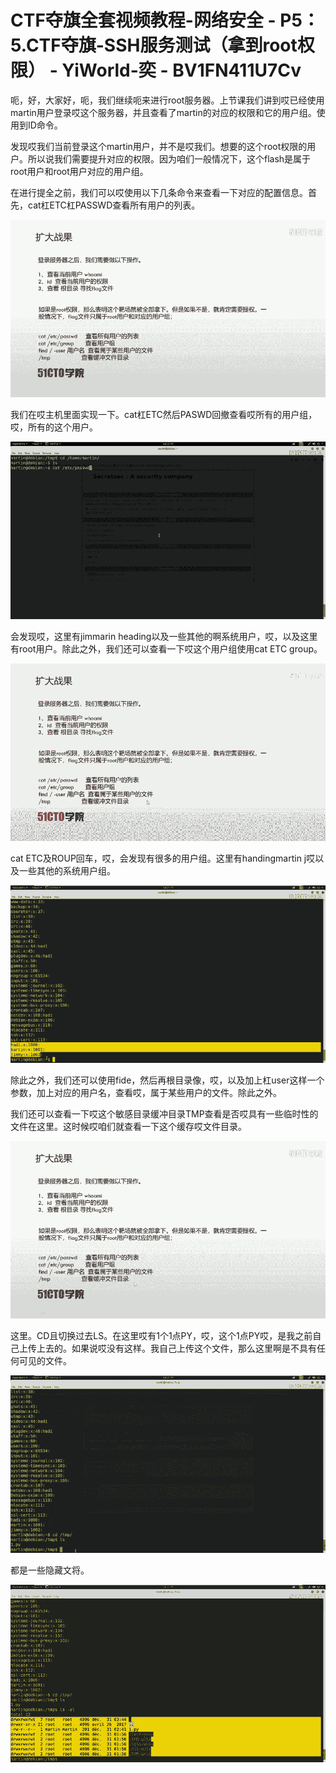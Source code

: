 # CTF夺旗全套视频教程-网络安全 - P5：5.CTF夺旗-SSH服务测试（拿到root权限） - YiWorld-奕 - BV1FN411U7Cv

呃，好，大家好，呃，我们继续呃来进行root服务器。上节课我们讲到哎已经使用martin用户登录哎这个服务器，并且查看了martin的对应的权限和它的用户组。使用到ID命令。

发现哎我们当前登录这个martin用户，并不是哎我们。想要的这个root权限的用户。所以说我们需要提升对应的权限。因为咱们一般情况下，这个flash是属于root用户和root用户对应的用户组。

在进行提全之前，我们可以哎使用以下几条命令来查看一下对应的配置信息。首先，cat杠ETC杠PASSWD查看所有用户的列表。



![](img/67b50755bc5b3d8a56d0f6d385d8db00_1.png)

我们在哎主机里面实现一下。cat杠ETC然后PASWD回撤查看哎所有的用户组，哎，所有的这个用户。

![](img/67b50755bc5b3d8a56d0f6d385d8db00_3.png)

会发现哎，这里有jimmarin heading以及一些其他的啊系统用户，哎，以及这里有root用户。除此之外，我们还可以查看一下哎这个用户组使用cat ETC group。



![](img/67b50755bc5b3d8a56d0f6d385d8db00_5.png)

cat ETC及ROUP回车，哎，会发现有很多的用户组。这里有handingmartin j哎以及一些其他的系统用户组。



![](img/67b50755bc5b3d8a56d0f6d385d8db00_7.png)

除此之外，我们还可以使用fide，然后再根目录像，哎，以及加上杠user这样一个参数，加上对应的用户名，查看哎，属于某些用户的文件。除此之外。

我们还可以查看一下哎这个敏感目录缓冲目录TMP查看是否哎具有一些临时性的文件在这里。这时候哎咱们就查看一下这个缓存哎文件目录。



![](img/67b50755bc5b3d8a56d0f6d385d8db00_9.png)

这里。CD且切换过去LS。在这里哎有1个1点PY，哎，这个1点PY哎，是我之前自己上传上去的。如果说哎没有这样。我自己上传这个文件，那么这里啊是不具有任何可见的文件。



![](img/67b50755bc5b3d8a56d0f6d385d8db00_11.png)

都是一些隐藏文将。

![](img/67b50755bc5b3d8a56d0f6d385d8db00_13.png)